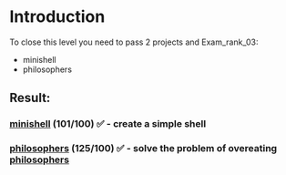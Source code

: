 # Introduction
To close this level you need to pass 2 projects and Exam_rank_03:
* minishell
* philosophers

## Result:
### [minishell](./minishell) (101/100) ✅  - create a simple shell
### [philosophers](./philo) (125/100) ✅  - solve the problem of overeating [philosophers](https://en.wikipedia.org/wiki/Dining_philosophers_problem)
